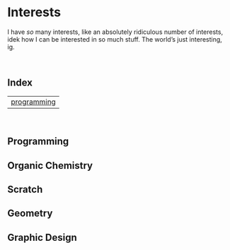 # Interests

I have *so* many interests, like an absolutely ridiculous number of interests, idek how I can be interested in so much stuff. The world’s just interesting, ig.


<br>


## Index

<table>
  <td>
    <a href="#programming"> programming </a> <br>
  </td>
</table>


<br>


## Programming


## Organic Chemistry


## Scratch


## Geometry


## Graphic Design
